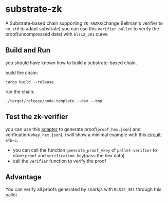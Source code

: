 # substrate-zk

A Substrate-based chain supporting `ZK-SNARK`(change Bellman's verifier to `no_std` to adapt substrate)
you can use this `verifier pallet` to verify the proof(uncompressed data) with `bls12_381` curve

## Build and Run
you should have known how to build a substrate-based chain. 

build the chain:
```
cargo build --release
```

run the chain:
```
./target/release/node-template --dev --tmp
```

## Test the zk-verifier
you can use this [adapter](https://github.com/DoraFactory/snarkjs-bellman-adapter) to generate proof(`proof_hex.json`) and verification(`vkey_hex.json`).
i will show a minimal example with this [circuit](https://github.com/DoraFactory/snarkjs-bellman-adapter/tree/main/circuit): `a*b=c`.
- you can call the function `generate_proof_vkey` of `pallet-verifier` to store `proof` and `verification key`(pass the hex data)
- call the `verifier` function to verify the proof

## Advantage
You can verify all proofs generated by snarkjs with `BLS12_381` through this pallet
